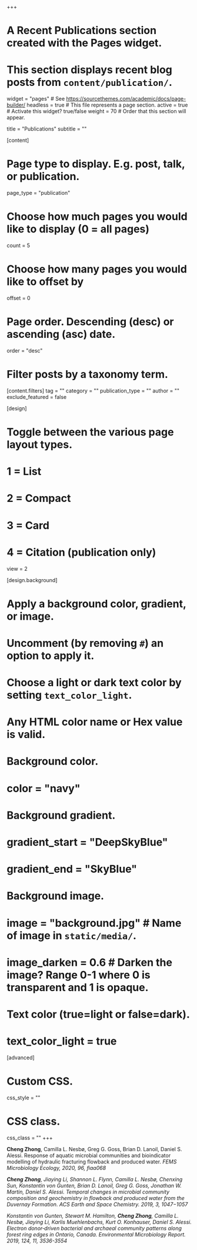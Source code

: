 +++
# A Recent Publications section created with the Pages widget.
# This section displays recent blog posts from `content/publication/`.

widget = "pages"  # See https://sourcethemes.com/academic/docs/page-builder/
headless = true  # This file represents a page section.
active = true  # Activate this widget? true/false
weight = 70  # Order that this section will appear.

title = "Publications"
subtitle = ""

[content]
  # Page type to display. E.g. post, talk, or publication.
  page_type = "publication"
  
  # Choose how much pages you would like to display (0 = all pages)
  count = 5
  
  # Choose how many pages you would like to offset by
  offset = 0

  # Page order. Descending (desc) or ascending (asc) date.
  order = "desc"

  # Filter posts by a taxonomy term.
  [content.filters]
    tag = ""
    category = ""
    publication_type = ""
    author = ""
    exclude_featured = false
  
[design]
  # Toggle between the various page layout types.
  #   1 = List
  #   2 = Compact
  #   3 = Card
  #   4 = Citation (publication only)
  view = 2
  
[design.background]
  # Apply a background color, gradient, or image.
  #   Uncomment (by removing `#`) an option to apply it.
  #   Choose a light or dark text color by setting `text_color_light`.
  #   Any HTML color name or Hex value is valid.
    
  # Background color.
  # color = "navy"
  
  # Background gradient.
  # gradient_start = "DeepSkyBlue"
  # gradient_end = "SkyBlue"
  
  # Background image.
  # image = "background.jpg"  # Name of image in `static/media/`.
  # image_darken = 0.6  # Darken the image? Range 0-1 where 0 is transparent and 1 is opaque.

  # Text color (true=light or false=dark).
  # text_color_light = true  
  
[advanced]
 # Custom CSS. 
 css_style = ""
 
 # CSS class.
 css_class = ""
+++

<b>Cheng Zhong</b>, Camilla L. Nesbø, Greg G. Goss, Brian D. Lanoil, Daniel S. Alessi. Response of aquatic microbial communities and bioindicator modelling of hydraulic fracturing flowback and produced water. <i>FEMS Microbiology Ecology<i>, 2020, 96, fiaa068 

<b>Cheng Zhong</b>, Jiaying Li, Shannon L. Flynn, Camilla L. Nesbø, Chenxing Sun, Konstantin von Gunten, Brian D. Lanoil, Greg G. Goss, Jonathan W. Martin, Daniel S. Alessi. Temporal changes in microbial community composition and geochemistry in flowback and produced water from the Duvernay Formation. <i>ACS Earth and Space Chemistry<i>. 2019, 3, 1047−1057

Konstantin von Gunten, Stewart M. Hamilton, <b>Cheng Zhong</b>, Camilla L. Nesbø, Jiaying Li, Karlis Muehlenbachs, Kurt O. Konhauser, Daniel S. Alessi. Electron donor‐driven bacterial and archaeal community patterns along forest ring edges in Ontario, Canada. <i> Environmental Microbiology Report<i>. 2019, 124, 11, 3536-3554 

